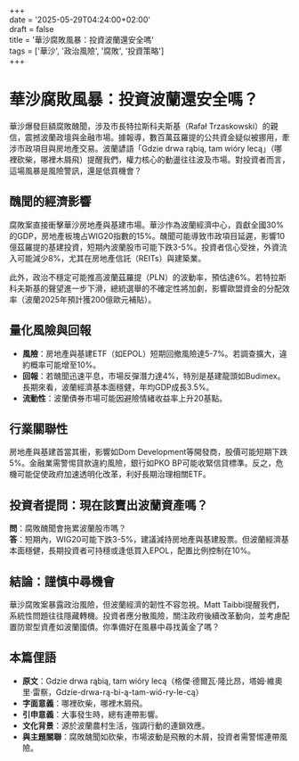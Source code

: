+++  
date = '2025-05-29T04:24:00+02:00'  
draft = false  
title = '華沙腐敗風暴：投資波蘭還安全嗎'  
tags = ['華沙', '政治風險', '腐敗', '投資策略']  
+++

# 華沙腐敗風暴：投資波蘭還安全嗎？

華沙爆發巨額腐敗醜聞，涉及市長特拉斯科夫斯基（Rafał Trzaskowski）的親信，震撼波蘭政壇與金融市場。據報導，數百萬茲羅提的公共資金疑似被挪用，牽涉市政項目與房地產交易。波蘭諺語「Gdzie drwa rąbią, tam wióry lecą」（哪裡砍柴，哪裡木屑飛）提醒我們，權力核心的動盪往往波及市場。對投資者而言，這場風暴是風險警訊，還是低買機會？

## 醜聞的經濟影響

腐敗案直接衝擊華沙房地產與基建市場。華沙作為波蘭經濟中心，貢獻全國30%的GDP，房地產板塊占WIG20指數的15%。醜聞可能導致市政項目延遲，影響10億茲羅提的基建投資，短期內波蘭股市可能下跌3-5%。投資者信心受挫，外資流入可能減少8%，尤其在房地產信託（REITs）與建築業。

此外，政治不穩定可能推高波蘭茲羅提（PLN）的波動率，預估達6%。若特拉斯科夫斯基的聲望進一步下滑，總統選舉的不確定性將加劇，影響歐盟資金的分配效率（波蘭2025年預計獲200億歐元補貼）。

## 量化風險與回報

- **風險**：房地產與基建ETF（如EPOL）短期回撤風險達5-7%。若調查擴大，違約概率可能增至10%。
- **回報**：若醜聞迅速平息，市場反彈潛力達4%，特別是基建龍頭如Budimex。長期來看，波蘭經濟基本面穩健，年均GDP成長3.5%。
- **流動性**：波蘭債券市場可能因避險情緒收益率上升20基點。

## 行業關聯性

房地產與基建首當其衝，影響如Dom Development等開發商，股價可能短期下跌5%。金融業需警惕貸款違約風險，銀行如PKO BP可能收緊信貸標準。反之，危機可能促使政府加速透明化改革，利好長期治理相關ETF。

## 投資者提問：現在該賣出波蘭資產嗎？

**問**：腐敗醜聞會拖累波蘭股市嗎？  
**答**：短期內，WIG20可能下跌3-5%，建議減持房地產與基建股票。但波蘭經濟基本面穩健，長期投資者可持穩或逢低買入EPOL，配置比例控制在10%。

## 結論：謹慎中尋機會

華沙腐敗案暴露政治風險，但波蘭經濟的韌性不容忽視。Matt Taibbi提醒我們，系統性問題往往隱藏轉機。投資者應分散風險，關注政府後續改革動向，並考慮配置防禦型資產如波蘭國債。你準備好在風暴中尋找黃金了嗎？

## 本篇俚語

- **原文**：Gdzie drwa rąbią, tam wióry lecą（格傑·德爾瓦·隆比昂，塔姆·維奧里·雷察，Gdzie-drwa-rą-bi-ą-tam-wió-ry-le-cą）  
- **字面意義**：哪裡砍柴，哪裡木屑飛。  
- **引申意義**：大事發生時，總有連帶影響。  
- **文化背景**：源於波蘭農村生活，強調行動的連鎖效應。  
- **與主題關聯**：腐敗醜聞如砍柴，市場波動是飛散的木屑，投資者需警惕連帶風險。